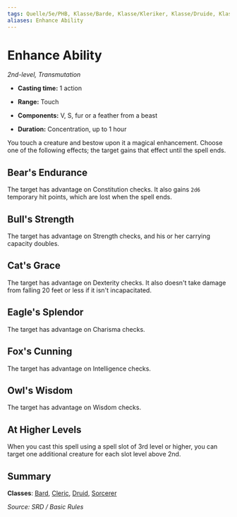 ```yaml
---
tags: Quelle/5e/PHB, Klasse/Barde, Klasse/Kleriker, Klasse/Druide, Klasse/Zauberer, Zauber/Zaubergrad/2, Zauber/Zauberschule/Verwandlung
aliases: Enhance Ability
---
```

Enhance Ability
===============

_2nd-level, Transmutation_

*   **Casting time:** 1 action
    
*   **Range:** Touch
    
*   **Components:** V, S, fur or a feather from a beast
    
*   **Duration:** Concentration, up to 1 hour
    

You touch a creature and bestow upon it a magical enhancement. Choose one of the following effects; the target gains that effect until the spell ends.

Bear's Endurance
----------------

The target has advantage on Constitution checks. It also gains `2d6` temporary hit points, which are lost when the spell ends.

Bull's Strength
---------------

The target has advantage on Strength checks, and his or her carrying capacity doubles.

Cat's Grace
-----------

The target has advantage on Dexterity checks. It also doesn't take damage from falling 20 feet or less if it isn't incapacitated.

Eagle's Splendor
----------------

The target has advantage on Charisma checks.

Fox's Cunning
-------------

The target has advantage on Intelligence checks.

Owl's Wisdom
------------

The target has advantage on Wisdom checks.

At Higher Levels
----------------

When you cast this spell using a spell slot of 3rd level or higher, you can target one additional creature for each slot level above 2nd.

Summary
-------

**Classes**: [Bard](05%20-%20Wikipedia/Charakteroptionen/02.%20Klassen/Barde.md), [Cleric](../Charakteroptionen/Klassen/Kleriker.md), [Druid](Dungeons%20&%20Dragons/Wikipedia%20der%20Vergessenen%20Reiche/Kompendium%20der%20Vergessenen%20Reiche/Klassen/druid.md), [Sorcerer](../Charakteroptionen/Klassen/Zauberer.md)

_Source: SRD / Basic Rules_